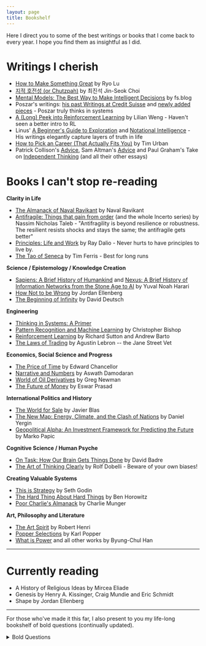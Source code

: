 ```yaml
---
layout: page
title: Bookshelf
---
```



Here I direct you to some of the best writings or books that I come back to every year. I hope you find them as insightful as I did.


# Writings I cherish
* [How to Make Something Great](https://ryolu.notion.site/how-to-make-something-great) by Ryo Lu
* [지적 호전성 (or Chutzpah)](https://www.joongang.co.kr/article/25038853) by 최진석 Jin-Seok Choi
* [Mental Models: The Best Way to Make Intelligent Decisions](https://fs.blog/mental-models/) by fs.blog
* Poszar's writings: [his past Writings at Credit Suisse](https://www.exunoplures.hu/a-decade-on-money/) and [newly added pieces](https://www.exunoplures.hu/money-banks-and-bases/) - Poszar truly thinks in systems
* [A (Long) Peek into Reinforcement Learning](https://lilianweng.github.io/posts/2018-02-19-rl-overview/) by Lilian Weng - Haven't seen a better intro to RL
* Linus' [A Beginner's Guide to Exploration](https://thesephist.com/posts/explore/) and [Notational Intelligence](https://thesephist.com/posts/notation/) - His writings elegantly capture layers of truth in life
* [How to Pick an Career (That Actually Fits You)](https://waitbutwhy.com/2018/04/picking-career.html) by Tim Urban
* Patrick Collison's [Advice](https://patrickcollison.com/advice), Sam Altman's [Advice](https://blog.samaltman.com/what-i-wish-someone-had-told-me) and Paul Graham's Take on [Independent Thinking](https://www.paulgraham.com/think.html) (and all their other essays)

# Books I can't stop re-reading

**Clarity in Life**
* [The Almanack of Naval Ravikant](https://www.navalmanack.com/) by Naval Ravikant
* [Antifragile: Things that gain from order](https://www.amazon.com/Antifragile-Nassim-Nicholas-Taleb-audiobook/dp/B00A2ZIZYQ/ref=sr_1_1?keywords=antifragile+by+nassim+taleb&qid=1664508252&qu=eyJxc2MiOiIyLjE5IiwicXNhIjoiMS44NCIsInFzcCI6IjEuODkifQ%3D%3D&s=audible&sprefix=antifra%2Caudible%2C55&sr=1-1) (and the whole Incerto series) by Nassim Nicholas Taleb - "Antifragility is beyond resilience or robustness. The resilient resists shocks and stays the same; the antifragile gets better"
* [Principles: Life and Work](https://www.amazon.com/Principles-Ray-Dalio-audiobook/dp/B074B2CZJG/ref=sr_1_1?keywords=principles+by+ray+dalio&qid=1664508211&qu=eyJxc2MiOiIyLjUzIiwicXNhIjoiMS45NiIsInFzcCI6IjIuMTIifQ%3D%3D&sprefix=principles%2Caps%2C115&sr=8-1) by Ray Dalio - Never hurts to have principles to live by.
* [The Tao of Seneca](https://www.audible.com/series/The-Tao-of-Seneca-Audiobooks/B01AKQ5F1M) by Tim Ferris - Best for long runs

**Science / Epistemology / Knowledge Creation**
* [Sapiens: A Brief History of Humankind](https://www.amazon.com/Sapiens-Humankind-Yuval-Noah-Harari/dp/0062316117/ref=pd_lpo_d_sccl_2/130-3312634-9126730?pd_rd_w=CmR06&content-id=amzn1.sym.4c8c52db-06f8-4e42-8e56-912796f2ea6c&pf_rd_p=4c8c52db-06f8-4e42-8e56-912796f2ea6c&pf_rd_r=T0KJA0QAJ1VE4G412WQ6&pd_rd_wg=LX0MU&pd_rd_r=f77a8830-cddf-4f7e-99be-8045e2888cc9&pd_rd_i=0062316117&psc=1) and [Nexus: A Brief History of Information Networks from the Stone Age to AI](https://www.amazon.com/Nexus-Brief-History-Information-Networks/dp/059373422X) by Yuval Noah Harari
* [How Not to be Wrong](https://www.amazon.com/How-Not-Be-Wrong-Mathematical/dp/0143127535?crid=TGOC0GV5G0EM&dib=eyJ2IjoiMSJ9.5BqkHe9grAyxK3Q3c2ZuSaY-rXZB8H3ZPqjq8CeDwUY72xZOnHOlsZ6dewyeJdTNOoD22pSUp7OdPK3SMGsStxZ7CtgrwSRiyx7FUfiov-7YuypG8ncLGKWc1-_HnF1Y-fwplrLr80oNk9sj2GE86Sf_T5nGaYI2b8vjTonqP2nxUORXe5zViLrlN9AexKQMZuFOLBTv7jueiHhqxwCbkA6eDHgDMjy6H8E7EEzXTnk.hWaxCsDZfe3RuGAZ_UmQnQo9A2viqcjavjNN4fsS0Ok&dib_tag=se&keywords=how+not+to+be+wrong&qid=1739074061&s=books&sprefix=how+not+to+be+wrong%2Cstripbooks%2C132&sr=1-1) by Jordan Ellenberg
* [The Beginning of Infinity](https://www.amazon.com/Beginning-Infinity-Explanations-Transform-World/dp/0143121359) by David Deutsch

**Engineering**
* [Thinking in Systems: A Primer](https://en.wikipedia.org/wiki/Thinking_In_Systems:_A_Primer)
* [Pattern Recognition and Machine Learning](https://www.bishopbook.com/) by Christopher Bishop
* [Reinforcement Learning](http://incompleteideas.net/book/the-book-2nd.html) by Richard Sutton and Andrew Barto
* [The Laws of Trading](https://www.lawsoftrading.com/) by Agustin Lebron -- the Jane Street Vet

**Economics, Social Science and Progress**
* [The Price of Time](https://groveatlantic.com/book/the-price-of-time/) by Edward Chancellor
* [Narrative and Numbers](https://www.amazon.com/Narrative-Numbers-Business-Columbia-Publishing/dp/0231180489/ref=sr_1_1?keywords=narrative+and+numbers+by+aswath+damodaran&qid=1664508342&qu=eyJxc2MiOiIwLjAwIiwicXNhIjoiMC4wMCIsInFzcCI6IjAuMDAifQ%3D%3D&s=audible&sprefix=narrative+and+numbers%2Caudible%2C63&sr=1-1-catcorr) by Aswath Damodaran
* [World of Oil Derivatives](https://onyxcapitalgroup.com/world-of-oil-derivatives) by Greg Newman
* [The Future of Money](https://www.futureofmoneybook.com/) by Eswar Prasad


**International Politics and History**
* [The World for Sale](https://www.amazon.com/World-Sale-Javier-Blas/dp/0190078952) by Javier Blas
* [The New Map: Energy, Climate, and the Clash of Nations](https://www.amazon.com/New-Map-Energy-Climate-Nations/dp/0143111159/ref=pd_lpo_d_sccl_1/130-3312634-9126730?pd_rd_w=YiudZ&content-id=amzn1.sym.4c8c52db-06f8-4e42-8e56-912796f2ea6c&pf_rd_p=4c8c52db-06f8-4e42-8e56-912796f2ea6c&pf_rd_r=HEQQKKDA07Z6KX3C9EHR&pd_rd_wg=oKvkG&pd_rd_r=2648d900-2ad7-4e71-ab6c-847df21b1c40&pd_rd_i=0143111159&psc=1) by Daniel Yergin
* [Geopolitical Alpha: An Investment Framework for Predicting the Future](https://www.amazon.com/Geopolitical-Alpha-Investment-Framework-Predicting/dp/1119740215) by Marko Papic


**Cognitive Science / Human Psyche**
* [On Task: How Our Brain Gets Things Done](https://www.amazon.com/Task-Brain-Gets-Things-Done/dp/0691175551) by David Badre
* [The Art of Thinking Clearly](https://www.amazon.com/Art-Thinking-Clearly-Rolf-Dobelli/dp/0062219693) by Rolf Dobelli - Beware of your own biases!


**Creating Valuable Systems**
* [This is Strategy](https://seths.blog/tis/) by Seth Godin
* [The Hard Thing About Hard Things](https://www.amazon.com/Hard-Thing-About-Things-Building/dp/0062273205) by Ben Horowitz
* [Poor Charlie's Almanack](https://www.amazon.com/Poor-Charlies-Almanack-Essential-Charles/dp/1953953239/ref=pd_lpo_d_sccl_1/130-3312634-9126730?pd_rd_w=XW5Ap&content-id=amzn1.sym.4c8c52db-06f8-4e42-8e56-912796f2ea6c&pf_rd_p=4c8c52db-06f8-4e42-8e56-912796f2ea6c&pf_rd_r=5J9DJ3S4VAJEHVFBY3MH&pd_rd_wg=3qrhu&pd_rd_r=3ec417f8-2a73-4ddc-91a0-59ede6ed2bd2&pd_rd_i=1953953239&psc=1) by Charlie Munger


**Art, Philosophy and Literature**
* [The Art Spirit](https://www.amazon.com/Art-Spirit-Robert-Henri/dp/0465002633) by Robert Henri
* [Popper Selections](https://www.amazon.com/Popper-Selections-Karl-R/dp/0691020310/ref=sr_1_8?dib=eyJ2IjoiMSJ9.lQbXfIi5MiIZC6S5UBBsz-bLH1cn2fn1BBG2G6D_T45ymtib0rFQa2rldLOIdpJT-0MaeyjrvFCEtF2YGepteJAF-avv31dObw0DiTyur-qXA35mMm7_2fO9esEpnnE2XwMxunatXRsRjsKZ6750z1DaeGHJPcmYuAQCxQfn4fvmuMaD_Tes0ZK6jmLoNexygaW0Mg5W0JSgaJ4UTFJAwx8OgbeXQ4ykx74czsJcyIs.upeiK5u4wRa2LxTihxcdATzTddWPHAVLNkC8vp1tT2s&dib_tag=se&qid=1739073838&refinements=p_27%3AKarl+Popper&s=books&sr=1-8) by Karl Popper
* [What is Power](https://www.goodreads.com/book/show/39971959) and all other works by Byung-Chul Han



--- 
# Currently reading
* A History of Religious Ideas by Mircea Eliade
* Genesis by Henry A. Kissinger, Craig Mundie and Eric Schmidt
* Shape by Jordan Ellenberg

---
For those who've made it this far, I also present to you my life-long bookshelf of bold questions (continually updated).
<details>
<summary>Bold Questions</summary>

<div class="regular-text">
<div class="quote-box">
  1. What trade-offs am I willing to make?
</div>

<div class="quote-box">
  2. Why am I engaging in this? Where in my hierarchy of causes is this goal located?
</div>

<div class="quote-box">
  3. Where do we find happiness from?
</div>

<div class="quote-box">
  4. How does one build trust with another or destroy it?
</div>

<div class="quote-box">
  5. Where is it that would bring out the best of me?
</div>

<div class="quote-box">
  6. How does one foster and maintain a firm grounding that withstands circumstances?
</div>

<div class="quote-box">
  7. New Room near a forest: better air or more bugs?
</div>

<div class="quote-box">
  8. How will today be remembered as? To me? To others?
</div>

<div class="quote-box">
  9. What am I capable of?
</div>

<div class="quote-box">
  10. When should I be flexible and let go of my convictions?
</div>

<div class="quote-box">
  11. How do we extract signal from noise amid floods of information? What glasses need we put on?
</div>

<div class="quote-box">
  12. What does it take to be a more humorous, entertaining person?
</div>

<div class="quote-box">
  13. What defines a founder? A great one that builds a one-in-ten-thousand company?
</div>

<div class="quote-box">
  14. Will my generation ever witness a major war in our lives?
</div>

<div class="quote-box">
  15. Will global trade ever be settled in crypto in the near future?
</div>

<div class="quote-box">
  16. When is sincerity fully delivered/communicated from one mind to another? Or is it just false hope?
</div>

<div class="quote-box">
  17. What will be the invariant for the next 30 years? Variants?
</div>

<div class="quote-box">
  18. What constitutes a brilliant persuader, or a great visionary?
</div>

<div class="quote-box">
  19. What does it mean to own something? Someone, idea? capital, memory, share of a company? crypto? time?
</div>

<div class="quote-box">
  20. Why do people scam others even when they are directly benefiting?
</div>

<div class="quote-box">
  21. Is leverage always better off?
</div>

<div class="quote-box">
  22. How does one become an independent consumer of news and social media without falling prey to it? More fact-checking? or simply reducing one's exposure to them?
</div>

<div class="quote-box">
  23. How are token stakings and bonds fundamentally different?
</div>

<div class="quote-box">
  24. How do I perceive the current self? What do I want myself to be? What does it take to have full control of my brain? my habits? my thoughts? my reactions?
</div>

<div class="quote-box">
  25. Why do I repeat downloading and deleting the instagram app? What is this algorithm doing to me?
</div>

<div class="quote-box">
  26. To what extent does geopolitics determine a nation's futures?
</div>

<div class="quote-box">
  27. Why would anyone want to overhaul/transform one's identity?
</div>

<div class="quote-box">
  28. How can I ever be adequately appreciative or grateful? How about when it is already transactional?
</div>

<div class="quote-box">
  29. What adjective do I want my name to be?
</div>

<div class="quote-box">
  30. What quality (or qualities) maketh a man superhuman?
</div>

<div class="quote-box">
  31. Can antifragility ever be artificially designed?
</div>

<div class="quote-box">
  32. One's definition of success vs one's constructed meaning in life? Are they equivalent? Can each be measured?
</div>

<div class="quote-box">
  33. How do I mechanically remove negative associations existing in my visual cortex?
</div>

<div class="quote-box">
  34. Do I have all the answers already? Am I ever ready enough?
</div>

<div class="quote-box">
  35. Questions about questions?
</div>

<div class="quote-box">
  36. Am I still afraid to put myself out there? to make enemies?
</div>

<div class="quote-box">
  37. Is it true that actions speak louder than words? How do words gain power that transcends circumstances and actions? Money speaks? Markets talk?
</div>

<div class="quote-box">
  38. Is consensus closer to the truth?
</div>

<div class="quote-box">
  39. Is "the life of questioning" consistently beneficial?
</div>

<div class="quote-box">
  40. Is there a way to measure my self-honesty? How do I hold myself accountable for not being honest?
</div>

<div class="quote-box">
  41. What are the lenses through which I perceive signals? Which k-v cache do I access most frequently?
</div>

<div class="quote-box">
  42. How vulnerable does one become when experiencing deficiency? Is deficiency absolute? relative? mental? Are adversity, loneliness and solitude deficiencies?
</div>

<div class="quote-box">
  43. Does programmable money strengthen or mitigate reflexivity? How does the interplay among signal (observation), perception (world model) and action influence this process?
</div>
</div>
</details>